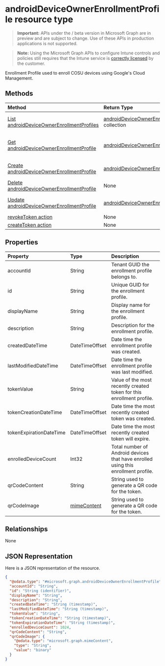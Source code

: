 ﻿# androidDeviceOwnerEnrollmentProfile resource type

> **Important:** APIs under the / beta version in Microsoft Graph are in preview and are subject to change. Use of these APIs in production applications is not supported.

> **Note:** Using the Microsoft Graph APIs to configure Intune controls and policies still requires that the Intune service is [correctly licensed](https://go.microsoft.com/fwlink/?linkid=839381) by the customer.

Enrollment Profile used to enroll COSU devices using Google's Cloud Management.
## Methods
|Method|Return Type|Description|
|:---|:---|:---|
|[List androidDeviceOwnerEnrollmentProfiles](../api/intune_androidforwork_androiddeviceownerenrollmentprofile_list.md)|[androidDeviceOwnerEnrollmentProfile](../resources/intune_androidforwork_androiddeviceownerenrollmentprofile.md) collection|List properties and relationships of the [androidDeviceOwnerEnrollmentProfile](../resources/intune_androidforwork_androiddeviceownerenrollmentprofile.md) objects.|
|[Get androidDeviceOwnerEnrollmentProfile](../api/intune_androidforwork_androiddeviceownerenrollmentprofile_get.md)|[androidDeviceOwnerEnrollmentProfile](../resources/intune_androidforwork_androiddeviceownerenrollmentprofile.md)|Read properties and relationships of the [androidDeviceOwnerEnrollmentProfile](../resources/intune_androidforwork_androiddeviceownerenrollmentprofile.md) object.|
|[Create androidDeviceOwnerEnrollmentProfile](../api/intune_androidforwork_androiddeviceownerenrollmentprofile_create.md)|[androidDeviceOwnerEnrollmentProfile](../resources/intune_androidforwork_androiddeviceownerenrollmentprofile.md)|Create a new [androidDeviceOwnerEnrollmentProfile](../resources/intune_androidforwork_androiddeviceownerenrollmentprofile.md) object.|
|[Delete androidDeviceOwnerEnrollmentProfile](../api/intune_androidforwork_androiddeviceownerenrollmentprofile_delete.md)|None|Deletes a [androidDeviceOwnerEnrollmentProfile](../resources/intune_androidforwork_androiddeviceownerenrollmentprofile.md).|
|[Update androidDeviceOwnerEnrollmentProfile](../api/intune_androidforwork_androiddeviceownerenrollmentprofile_update.md)|[androidDeviceOwnerEnrollmentProfile](../resources/intune_androidforwork_androiddeviceownerenrollmentprofile.md)|Update the properties of a [androidDeviceOwnerEnrollmentProfile](../resources/intune_androidforwork_androiddeviceownerenrollmentprofile.md) object.|
|[revokeToken action](../api/intune_androidforwork_androiddeviceownerenrollmentprofile_revoketoken.md)|None|Not yet documented|
|[createToken action](../api/intune_androidforwork_androiddeviceownerenrollmentprofile_createtoken.md)|None|Not yet documented|

## Properties
|Property|Type|Description|
|:---|:---|:---|
|accountId|String|Tenant GUID the enrollment profile belongs to.|
|id|String|Unique GUID for the enrollment profile.|
|displayName|String|Display name for the enrollment profile.|
|description|String|Description for the enrollment profile.|
|createdDateTime|DateTimeOffset|Date time the enrollment profile was created.|
|lastModifiedDateTime|DateTimeOffset|Date time the enrollment profile was last modified.|
|tokenValue|String|Value of the most recently created token for this enrollment profile.|
|tokenCreationDateTime|DateTimeOffset|Date time the most recently created token was created.|
|tokenExpirationDateTime|DateTimeOffset|Date time the most recently created token will expire.|
|enrolledDeviceCount|Int32|Total number of Android devices that have enrolled using this enrollment profile.|
|qrCodeContent|String|String used to generate a QR code for the token.|
|qrCodeImage|[mimeContent](../resources/intune_shared_mimecontent.md)|String used to generate a QR code for the token.|

## Relationships
None
## JSON Representation
Here is a JSON representation of the resource.
<!-- {
  "blockType": "resource",
  "keyProperty": "id",
  "@odata.type": "microsoft.graph.androidDeviceOwnerEnrollmentProfile"
}
-->
``` json
{
  "@odata.type": "#microsoft.graph.androidDeviceOwnerEnrollmentProfile",
  "accountId": "String",
  "id": "String (identifier)",
  "displayName": "String",
  "description": "String",
  "createdDateTime": "String (timestamp)",
  "lastModifiedDateTime": "String (timestamp)",
  "tokenValue": "String",
  "tokenCreationDateTime": "String (timestamp)",
  "tokenExpirationDateTime": "String (timestamp)",
  "enrolledDeviceCount": 1024,
  "qrCodeContent": "String",
  "qrCodeImage": {
    "@odata.type": "microsoft.graph.mimeContent",
    "type": "String",
    "value": "binary"
  }
}
```



